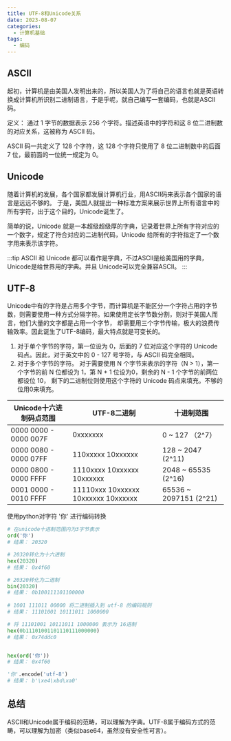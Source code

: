 ```yaml
---
title: UTF-8和Unicode关系
date: 2023-08-07
categories:
  - 计算机基础
tags:
  - 编码
---
```




## ASCII

起初，计算机是由美国人发明出来的，所以美国人为了将自己的语言也就是英语转换成计算机所识别二进制语言，于是乎呢，就自己编写一套编码，也就是ASCII码。

定义： 通过 1 字节的数据表示 256 个字符。描述英语中的字符和这 8 位二进制数的对应关系，这被称为 ASCII 码。

ASCII 码一共定义了 128 个字符，这 128 个字符只使用了 8 位二进制数中的后面 7 位，最前面的一位统一规定为 0。

## Unicode

随着计算机的发展，各个国家都发展计算机行业，用ASCII码来表示各个国家的语言是远远不够的。 于是，美国人就提出一种标准方案来展示世界上所有语言中的所有字符，出于这个目的，Unicode诞生了。

简单的说，Unicode 就是一本超级超级厚的字典，记录着世界上所有字符对应的一个数字，规定了符合对应的二进制代码，Unicode 给所有的字符指定了一个数字用来表示该字符。

:::tip
ASCII 和 Unicode 都可以看作是字典，不过ASCII是给美国用的字典，Unicode是给世界用的字典。并且 Unicode可以完全兼容ASCII。
:::


## UTF-8

Unicode中有的字符是占用多个字节，而计算机是不能区分一个字符占用的字节数，则需要使用一种方式分隔字符。如果使用定长字节数分割，则对于美国人而言，他们大量的文字都是占用一个字节，
却需要用三个字节传输，极大的浪费传输效率。因此诞生了UTF-8编码，最大特点就是可变长的。

1. 对于单个字节的字符，第一位设为 0，后面的 7 位对应这个字符的 Unicode 码点。因此，对于英文中的 0 - 127 号字符，与 ASCII 码完全相同。
2. 对于多个字节的字符。 对于需要使用 N 个字节来表示的字符（N > 1），第一个字节的前 N 位都设为 1，第 N + 1 位设为0，剩余的 N - 1 个字节的前两位都设位 10，
剩下的二进制位则使用这个字符的 Unicode 码点来填充。不够的位用0来填充。


| Unicode十六进制码点范围   | UTF-8二进制                             | 十进制范围                   |
| ------------------------- | --------------------------------------- | ---------------------------- |
| 0000  0000  -  0000  007F | 0xxxxxxx                                | 0  ~  127           （2^7）  |
| 0000  0080  -  0000  07FF | 110xxxxx  10xxxxxx                      | 128  ~  2047          (2^11) |
| 0000  0800  -  0000  FFFF | 1110xxxx 10xxxxxx 10xxxxxx              | 2048  ~  65535      (2^16)   |
| 0001  0000  -  0010  FFFF | 11110xxx   10xxxxxx  10xxxxxx  10xxxxxx | 65536  ~  2097151     (2^21) |



使用python对字符 '你' 进行编码转换

```python
# 在unicode十进制范围内为3字节表示   
ord('你')
# 结果： 20320

# 20320转化为十六进制 
hex(20320)
# 结果： 0x4f60

# 20320转化为二进制  
bin(20320)
# 结果： 0b100111101100000
 
# 1001 111011 00000 将二进制插入到 utf-8 的编码规则
# 结果： 11101001 10111011 1000000   

# 将 11101001 10111011 1000000 表示为 16进制
hex(0b11101001101110111000000)
# 结果： 0x74ddc0


hex(ord('你'))
# 结果： 0x4f60

'你'.encode('utf-8')
# 结果： b'\xe4\xbd\xa0'
```


## 总结

ASCII和Unicode属于编码的范畴，可以理解为字典。UTF-8属于编码方式的范畴，可以理解为加密（类似base64，虽然没有安全性可言）。
